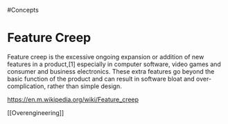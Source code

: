 #Concepts 
# Feature Creep

Feature creep is the excessive ongoing expansion or addition of new features in a product,[1] especially in computer software, video games and consumer and business electronics. These extra features go beyond the basic function of the product and can result in software bloat and over-complication, rather than simple design. 

https://en.m.wikipedia.org/wiki/Feature_creep


[[Overengineering]]